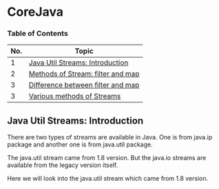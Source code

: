 # CoreJava


### Table of Contents

| No. | Topic  |
| --- | -------------------- |
| 1   | [Java Util Streams: Introduction]() |
| 2   | [Methods of Stream: filter and map]() |
| 3   | [Difference between filter and map]()|
| 3   | [Various methods of Streams]() |

## Java Util Streams: Introduction

There are two types of streams are available in Java. One is from java.ip package and another one is from java.util package. 

The java.util stream came from 1.8 version. But the java.io streams are available from the legacy version itself. 

Here we will look into the java.util stream which came from 1.8 version. 
